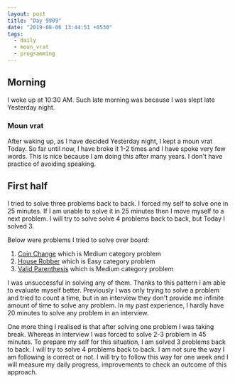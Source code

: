 ```yaml
---
layout: post
title: "Day 9909"
date: "2019-08-06 13:44:51 +0530"
tags:
  - daily
  - moun_vrat
  - programming
---
```


## Morning

I woke up at 10:30 AM. Such late morning was because I was slept late Yesterday
night.

### Moun vrat

After waking up, as I have decided Yesterday night, I kept a moun vrat Today. So
far until now, I have broke it 1-2 times and I have spoke very few words. This
is nice because I am doing this after many years. I don't have practice of
avoiding speaking.

## First half

I tried to solve three problems back to back. I forced my self to solve one in
25 minutes. If I am unable to solve it in 25 minutes then I move myself to a
next problem. I will try to solve solve 4 problems back to back, but Today I
solved 3.

Below were problems I tried to solve over board:

1. [Coin Change][coin_change] which is Medium category problem
2. [House Robber][house_robber] which is Easy category problem
3. [Valid Parenthesis][valid_parenthesis] which is Medium category problem

I was unsuccessful in solving any of them. Thanks to this pattern I am able to
evaluate myself better. Previously I was only trying to solve a problem and
tried to count a time, but in an interview they don't provide me infinite amount
of time to solve any problem. In my past experience, I hardly have 20 minutes to
solve any problem in an interview.

One more thing I realised is that after solving one problem I was taking break.
Whereas in interview I was forced to solve 2-3 problem in 45 minutes. To prepare
my self for this situation, I am solved 3 problems back to back. I will try to
solve 4 problems back to back. I am not sure the way I am following is correct
or not. I will try to follow this way for one week and I will measure my daily
progress, improvements to check an outcome of this approach.


[coin_change]: https://leetcode.com/problems/coin-change/
[house_robber]: https://leetcode.com/problems/house-robber/
[valid_parenthesis]: https://leetcode.com/problems/valid-parenthesis-string/
